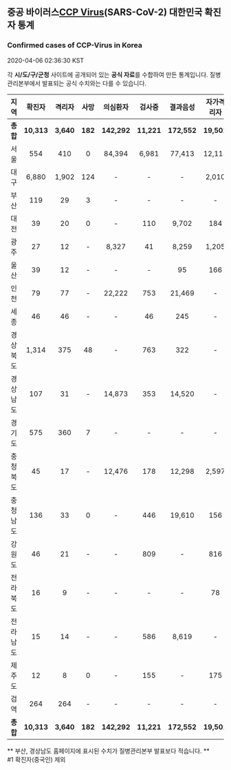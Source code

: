 
## 중공 바이러스[CCP Virus]()(SARS-CoV-2) 대한민국 확진자 통계
### Confirmed cases of CCP-Virus in Korea
2020-04-06 02:36:30 KST

각 **시/도/구/군청** 사이트에 공개되어 있는 **공식 자료**를 수합하여 만든 통계입니다.
질병관리본부에서 발표되는 공식 수치와는 다를 수 있습니다.


|  지역  | 확진자 |  격리자  |  사망  |  의심환자  |  검사중  |  결과음성  |  자가격리자  |  감시중  |  감시해제  |  퇴원  |
|:------:|:------:|:--------:|:--------:|:----------:|:--------:|:----------------:|:------------:|:--------:|:----------:|:--:|
|**총합**|**10,313**|**3,640**|**182**|**142,292**|**11,221**|**172,552**|**19,502**|**7,056**|**22,342**|**6,445**|
|서울|554|410|0|84,394|6,981|77,413|12,115|4,316|7,799|144|
|대구|6,880|1,902|124|-|-|-|2,010|-|-|4,854|
|부산|119|29|3|-|-|-|-|-|-|87|
|대전|39|20|0|-|110|9,702|184|184|638|19|
|광주|27|12|-|8,327|41|8,259|1,205|5|1,200|15|
|울산|39|12|-|-|-|95|166|1|165|27|
|인천|79|77|-|22,222|753|21,469|-|-|-|2|
|세종|46|46|-|-|46|245|-|-|-|-|
|경상북도|1,314|375|48|-|763|322|-|1,159|10,361|845|
|경상남도|107|31|-|14,873|353|14,520|-|-|-|76|
|경기도|575|360|7|-|-|-|-|-|-|208|
|충청북도|45|17|-|12,476|178|12,298|2,597|697|1,900|28|
|충청남도|136|33|0|-|446|19,610|156|-|-|103|
|강원도|46|21|-|-|809|-|816|-|-|25|
|전라북도|16|9|-|-|-|-|78|-|-|7|
|전라남도|15|14|-|-|586|8,619|-|694|279|1|
|제주도|12|8|0|-|155|-|175|-|-|4|
|검역|264|264|-|-|-|-|-|-|-|-|
|**총합**|**10,313**|**3,640**|**182**|**142,292**|**11,221**|**172,552**|**19,502**|**7,056**|**22,342**|**6,445**|


** 부산, 경상남도 홈페이지에 표시된 수치가 질병관리본부 발표보다 적습니다. **<br>
#1 확진자(중국인) 제외
    
